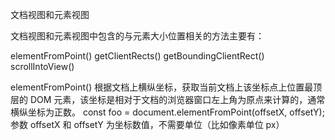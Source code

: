 
文档视图和元素视图

文档视图和元素视图中包含的与元素大小位置相关的方法主要有：

elementFromPoint()
getClientRects()
getBoundingClientRect()
scrollIntoView()

elementFromPoint() 根据文档上横纵坐标，获取当前文档上该坐标点上位置最顶层的 DOM 元素，该坐标是相对于文档的浏览器窗口左上角为原点来计算的，通常横纵坐标为正数。
const foo = document.elementFromPoint(offsetX, offsetY);
参数 offsetX 和 offsetY 为坐标数值，不需要单位（比如像素单位 px）





